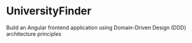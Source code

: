 # UniversityFinder
Build an Angular frontend application using Domain-Driven Design (DDD) architecture principles
